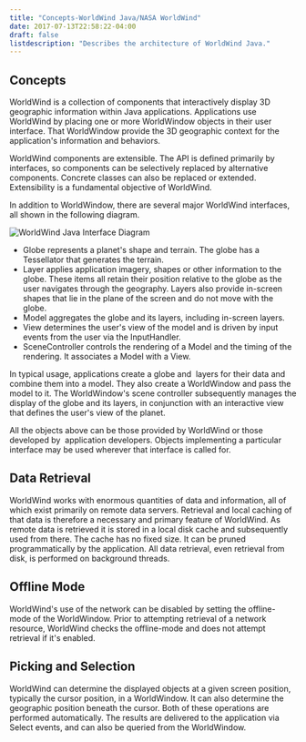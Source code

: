 ```yaml
---
title: "Concepts-WorldWind Java/NASA WorldWind"
date: 2017-07-13T22:58:22-04:00
draft: false
listdescription: "Describes the architecture of WorldWind Java."
---
```


## Concepts

WorldWind is a collection of components that interactively display 3D geographic information within Java applications. Applications use WorldWind by placing one or more WorldWindow objects in their user interface. That WorldWindow provide the 3D geographic context for the application's information and behaviors.

WorldWind components are extensible. The API is defined primarily by interfaces, so components can be selectively replaced by alternative components. Concrete classes can also be replaced or extended. Extensibility is a fundamental objective of WorldWind.

In addition to WorldWindow, there are several major WorldWind interfaces, all shown in the following diagram.

![WorldWind Java Interface Diagram](/img/java/worldwinddevguideillustrations.png)

- Globe represents a planet's shape and terrain. The globe has a Tessellator that generates the terrain.
- Layer applies application imagery, shapes or other information to the globe. These items all retain their position relative to the globe as the user navigates through the geography. Layers also provide in-screen shapes that lie in the plane of the screen and do not move with the globe.
- Model aggregates the globe and its layers, including in-screen layers.
- View determines the user's view of the model and is driven by input events from the user via the InputHandler.
- SceneController controls the rendering of a Model and the timing of the rendering. It associates a Model with a View.

In typical usage, applications create a globe and  layers for their data and combine them into a model. They also create a WorldWindow and pass the model to it. The WorldWindow's scene controller subsequently manages the display of the globe and its layers, in conjunction with an interactive view that defines the user's view of the planet.

All the objects above can be those provided by WorldWind or those developed by  application developers. Objects implementing a particular interface may be used wherever that interface is called for.

## Data Retrieval

WorldWind works with enormous quantities of data and information, all of which exist primarily on remote data servers. Retrieval and local caching of that data is therefore a necessary and primary feature of WorldWind. As remote data is retrieved it is stored in a local disk cache and subsequently used from there. The cache has no fixed size. It can be pruned programmatically by the application. All data retrieval, even retrieval from disk, is performed on background threads.

## Offline Mode

WorldWind's use of the network can be disabled by setting the offline-mode of the WorldWindow. Prior to attempting retrieval of a network resource, WorldWind checks the offline-mode and does not attempt retrieval if it's enabled.

## Picking and Selection

WorldWind can determine the displayed objects at a given screen position, typically the cursor position, in a WorldWindow. It can also determine the geographic position beneath the cursor. Both of these operations are performed automatically. The results are delivered to the application via Select events, and can also be queried from the WorldWindow.
